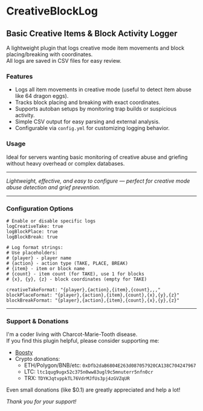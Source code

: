 
# CreativeBlockLog

## Basic Creative Items & Block Activity Logger

A lightweight plugin that logs creative mode item movements and block placing/breaking with coordinates.  
All logs are saved in CSV files for easy review.

### Features
- Logs all item movements in creative mode (useful to detect item abuse like 64 dragon eggs).  
- Tracks block placing and breaking with exact coordinates.  
- Supports autoban setups by monitoring trap builds or suspicious activity.  
- Simple CSV output for easy parsing and external analysis.  
- Configurable via `config.yml` for customizing logging behavior.

### Usage
Ideal for servers wanting basic monitoring of creative abuse and griefing without heavy overhead or complex databases.

---

*Lightweight, effective, and easy to configure — perfect for creative mode abuse detection and grief prevention.*

---

### Configuration Options

```
# Enable or disable specific logs
logCreativeTake: true
logBlockPlace: true
logBlockBreak: true

# Log format strings:
# Use placeholders:
# {player} - player name
# {action} - action type (TAKE, PLACE, BREAK)
# {item} - item or block name
# {count} - item count (for TAKE), use 1 for blocks
# {x}, {y}, {z} - block coordinates (empty for TAKE)

creativeTakeFormat: "{player},{action},{item},{count},,,"
blockPlaceFormat: "{player},{action},{item},{count},{x},{y},{z}"
blockBreakFormat: "{player},{action},{item},{count},{x},{y},{z}"
```

---

### Support & Donations

I'm a coder living with Charcot-Marie-Tooth disease.  
If you find this plugin helpful, please consider supporting me:

- [Boosty](https://boosty.to/scssmp/)  
- Crypto donations:  
  - ETH/Polygon/BNB/etc: `0xDfb2daB6804E263d087057920CA138C704247967`  
  - LTC: `ltc1qug9ugx52c375n0ww83ugl9c5mnuterr5nfn0cr`  
  - TRX: `TDYKJqtvppkTL76VdrMJfUs3pj4zGVZqUR`  

Even small donations (like $0.1) are greatly appreciated and help a lot!

*Thank you for your support!*
